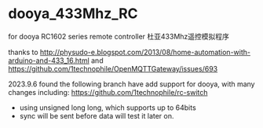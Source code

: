 # dooya_433Mhz_RC
for dooya RC1602 series remote controller
杜亚433Mhz遥控模拟程序

thanks to http://physudo-e.blogspot.com/2013/08/home-automation-with-arduino-and-433_16.html
and 
https://github.com/1technophile/OpenMQTTGateway/issues/693

2023.9.6
found the following branch have add support for dooya, with many changes including:
https://github.com/1technophile/rc-switch

* using unsigned long long, which supports up to 64bits
* sync will be sent before data
will test it later on.
